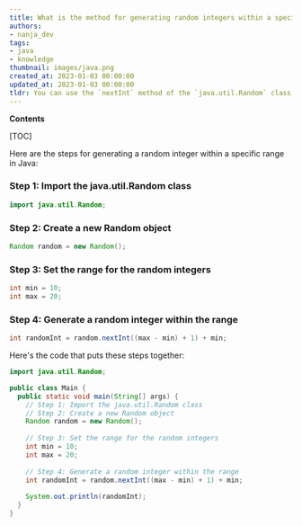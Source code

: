 ```yaml
---
title: What is the method for generating random integers within a specified range in Java?
authors:
- nanja_dev
tags:
- java
- knowledge
thumbnail: images/java.png
created_at: 2023-01-03 00:00:00
updated_at: 2023-01-03 00:00:00
tldr: You can use the `nextInt` method of the `java.util.Random` class to generate a random integer within a specific range.
---
```


**Contents**

[TOC]


Here are the steps for generating a random integer within a specific range in Java:

### Step 1: Import the java.util.Random class

```Java
import java.util.Random;
```

### Step 2: Create a new Random object

```Java
Random random = new Random();
```

### Step 3: Set the range for the random integers

```Java
int min = 10;
int max = 20;
```

### Step 4: Generate a random integer within the range

```Java
int randomInt = random.nextInt((max - min) + 1) + min;
```

Here's the code that puts these steps together:

```Java
import java.util.Random;

public class Main {
  public static void main(String[] args) {
    // Step 1: Import the java.util.Random class
    // Step 2: Create a new Random object
    Random random = new Random();
    
    // Step 3: Set the range for the random integers
    int min = 10;
    int max = 20;
    
    // Step 4: Generate a random integer within the range
    int randomInt = random.nextInt((max - min) + 1) + min;
    
    System.out.println(randomInt);
  }
}
```
